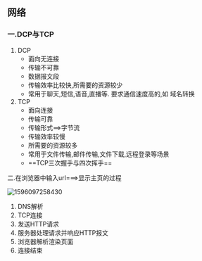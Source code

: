 ## 网络

### 一.DCP与TCP

1. DCP
   - 面向无连接
   - 传输不可靠
   - 数据报文段
   - 传输效率比较快,所需要的资源较少
   - 常用于聊天,短信,语音,直播等. 要求通信速度高的,如 域名转换
2. TCP
   - 面向连接
   - 传输可靠
   - 传输形式==>字节流
   - 传输效率较慢
   - 所需要的资源较多
   - 常用于文件传输,邮件传输,文件下载,远程登录等场景
   - ==TCP三次握手与四次挥手==

二.在浏览器中输入url===>显示主页的过程

![1596097258430](<http://47.114.45.144/Typora/Pictures/1596097258430.png>)

1. DNS解析
2. TCP连接
3. 发送HTTP请求
4. 服务器处理请求并响应HTTP报文
5. 浏览器解析渲染页面
6. 连接结束